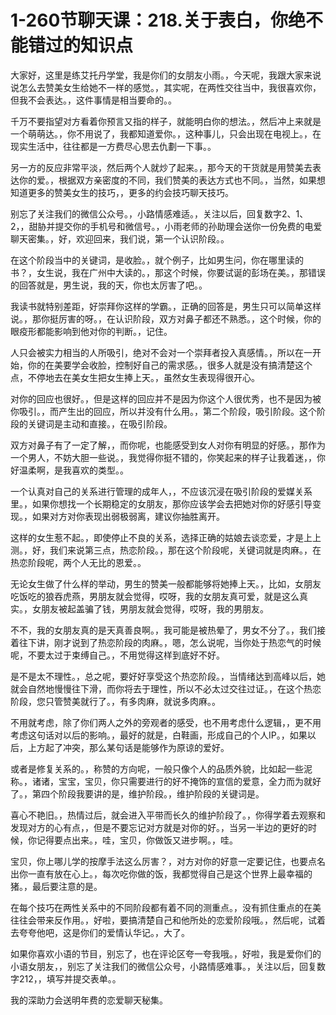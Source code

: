 # 1-260节聊天课：218.关于表白，你绝不能错过的知识点

大家好，这里是练艾托丹学堂，我是你们的女朋友小雨。，今天呢，我跟大家来说说怎么去赞美女生给她不一样的感觉。，其实呢，在两性交往当中，我很喜欢你，但我不会表达。，这件事情是相当要命的。。

千万不要指望对方看着你预言又指的样子，就能明白你的想法。，然后冲上来就是一个萌萌达。，你不用说了，我都知道爱你。，这种事儿，只会出现在电视上。，在现实生活中，往往都是一方费尽心思去仇劃一下事。。

另一方的反应非常平淡，然后两个人就炒了起来。，那今天的干货就是用赞美去表达你的爱。，根据双方亲密度的不同，我们赞美的表达方式也不同。，当然，如果想知道更多的赞美女生的技巧，，更多的约会技巧聊天技巧。

别忘了关注我们的微信公众号。，小路情感难适。，关注以后，回复数字2、1、2，，甜胁并提交你的手机号和微信号。，小雨老师的孙助理会送你一份免费的电爱聊天密集。，好，欢迎回来，我们说，第一个认识阶段。。

在这个阶段当中的关键词，是收脸。，就个例子，比如男生问，你在哪里读的书？，女生说，我在广州中大读的。，那这个时候，你要试诞的彭场在美。，那错误的回答就是，男生说，我的天，你也太厉害了吧。。

我读书就特别差距，好崇拜你这样的学霸。，正确的回答是，男生只可以简单这样说。，那你挺厉害的呀。，在认识阶段，双方对鼻子都还不熟悉。，这个时候，你的眼疫形都能影响到他对你的判断。，记住。

人只会被实力相当的人所吸引，绝对不会对一个崇拜者投入真感情。，所以在一开始，你的在美要学会收脸，控制好自己的需求感。，很多人就是没有搞清楚这个点，不停地去在美女生把女生捧上天。，虽然女生表现得很开心。

对你的回应也很好。，但是这样的回应并不是因为你这个人很优秀，也不是因为被你吸引。，而产生出的回应，所以并没有什么用。，第二个阶段，吸引阶段。这个阶段的关键词是主动和直接。，在吸引阶段。

双方对鼻子有了一定了解，，而你呢，也能感受到女人对你有明显的好感。，那作为一个男人，不妨大胆一些说。，我觉得你挺不错的，你笑起来的样子让我着迷，，你好温柔啊，是我喜欢的类型。。

一个认真对自己的关系进行管理的成年人，，不应该沉浸在吸引阶段的爱媒关系里。，如果你想找一个长期稳定的女朋友，那你应该学会去把她对你的好感引导变现。，如果对方对你表现出弱极弱离，建议你抽胜离开。

这样的女生惹不起。，即使停止不良的关系，选择正确的姑娘去谈恋爱，才是上上测。，好，我们来说第三点，热恋阶段。，那在这个阶段呢，关键词就是肉麻。，在热恋阶段呢，两个人无比的恩爱。。

无论女生做了什么样的举动，男生的赞美一般都能够将她捧上天。，比如，女朋友吃饭吃的狼吞虎燕，男朋友就会觉得，哎呀，我的女朋友真可爱，就是这么真实。，女朋友被起盖骗了钱，男朋友就会觉得，哎呀，我的男朋友。

不不，我的女朋友真的是天真善良啊。，我可能是被热晕了，男女不分了。，我们接着往下讲，刚才说到了热恋阶段的肉麻。，嗯，怎么说呢，当你处于热恋气的时候呢，不要太过于束缚自己。，不用觉得这样到底好不好。

是不是太不理性。，总之呢，要好好享受这个热恋阶段。，当情绪达到高峰以后，她就会自然地慢慢往下滑，而你将去于理性，所以不必太过交往过证。，在这个热恋阶段，您只管赞美就行了。，有多肉麻，就说多肉麻。。

不用就考虑，除了你们两人之外的旁观者的感受，也不用考虑什么逻辑，，更不用考虑这句话对以后的影响。，最好的就是，白鞋画，形成自己的个人IP。，如果以后，上方起了冲突，那么某句话是能够作为原谅的爱好。

或者是修复关系的。，称赞的方向呢，一般只像个人的品质外貌，比如起一些泥称。，诸诸，宝宝，宝贝，你只需要进行的好不掩饰的宣信的爱意，全力而为就好了。，第四个阶段我要讲的是，维护阶段。，维护阶段的关键词是。

喜心不艳旧。，热情过后，就会进入平带而长久的维护阶段了。，你得学着去观察和发现对方的心有点，，但是不要忘记对方就是对你的好。，当另一半边的更好的时候，你记得要点出来。，哇，宝贝，你做饭又进步啊。，哇。

宝贝，你上哪儿学的按摩手法这么厉害？，对方对你的好意一定要记住，也要点名出你一直有放在心上。，每次吃你做的饭，我都觉得自己是这个世界上最幸福的猪。，最后要注意的是。

在每个技巧在两性关系中的不同阶段都有着不同的测重点。，没有抓住重点的在美往往会带来反作用。，好啦，要搞清楚自己和他所处的恋爱阶段哦。，然后呢，试着去夸夸他吧，这是你们的爱情认华记。，大了。

如果你喜欢小语的节目，别忘了，也在评论区夸一夸我哦。，好啦，我是爱你们的小语女朋友，，别忘了关注我们的微信公众号，小路情感难事。，关注以后，回复数字212，，填写并提交表单。。

我的深助力会送明年费的恋爱聊天秘集。